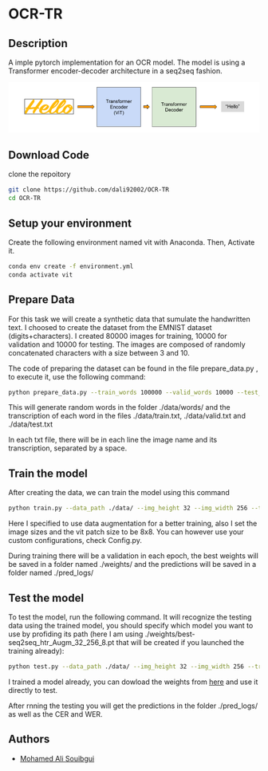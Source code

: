 # OCR-TR
## Description
A imple pytorch implementation for an OCR model. The model is using a Transformer encoder-decoder architecture in a seq2seq fashion.

<img src="./imgs/OCR-TR.png"  alt="1">

## Download Code
clone the repoitory
```bash
git clone https://github.com/dali92002/OCR-TR
cd OCR-TR
```
## Setup your environment
Create the following environment named vit with Anaconda. Then, Activate it.
```bash
conda env create -f environment.yml
conda activate vit
```

## Prepare Data
For this task we will create a synthetic data that sumulate the handwritten text. I choosed to create the dataset from the EMNIST dataset (digits+characters). I created 80000 images for training, 10000 for validation and 10000 for testing. The images are composed of randomly concatenated characters with a size between 3 and 10.

The code of preparing the dataset can be found in the file prepare_data.py , to execute it, use the following command:

```bash
python prepare_data.py --train_words 100000 --valid_words 10000 --test_words 10000 
```

This will generate random words in the folder ./data/words/ and the transcription of each word in the files ./data/train.txt, ./data/valid.txt and ./data/test.txt  

In each txt file, there will be in each line the image name and its transcription, separated by a space. 

## Train the model
After creating the data, we can train the model using this command

```bash
python train.py --data_path ./data/ --img_height 32 --img_width 256 --train_type htr_Augm --batch_size 64 --vit_patch_size 8 
```

Here I specified to use data augmentation for a better training, also I set the image sizes and the vit patch size to be 8x8. You can however use your custom configurations, check Config.py.

During training there will be a validation in each epoch, the best weights will be saved in a folder named ./weights/ and the predictions will be saved in a folder named ./pred_logs/


## Test the model

To test the model, run the following command. It will recognize the testing data using the trained model, you should specify which model you want to use by profiding its path (here I am using ./weights/best-seq2seq_htr_Augm_32_256_8.pt that will be created if you launched the training already):



```bash
python test.py --data_path ./data/ --img_height 32 --img_width 256 --train_type htr_Augm --batch_size 64 --vit_patch_size 8 --test_model ./weights/best-seq2seq_htr_Augm_32_256_8.pt
```

I trained a model already, you can dowload the weights from [here](https://drive.google.com/file/d/1wnPAZJXmYm5jLsefT2C3yFRvvGeNpWL5/view?usp=sharing) and use it directly to test.

After rnning the testing you will get the predictions in the folder ./pred_logs/ as well as the CER and WER.

## Authors
- [Mohamed Ali Souibgui](https://github.com/dali92002)
